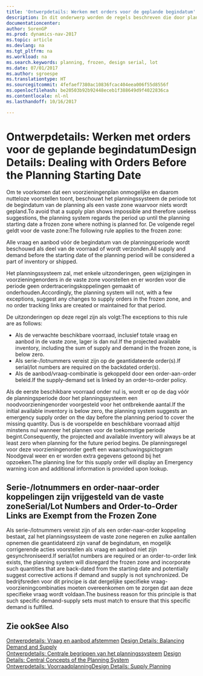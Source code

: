 ```yaml
---
title: 'Ontwerpdetails: Werken met orders voor de geplande begindatum'
description: In dit onderwerp worden de regels beschreven die door planning op orders worden toegepast in de vaste zone.
documentationcenter: 
author: SorenGP
ms.prod: dynamics-nav-2017
ms.topic: article
ms.devlang: na
ms.tgt_pltfrm: na
ms.workload: na
ms.search.keywords: planning, frozen, design serial, lot
ms.date: 07/01/2017
ms.author: sgroespe
ms.translationtype: HT
ms.sourcegitcommit: 4fefaef7380ac10836fcac404eea006f55d8556f
ms.openlocfilehash: be20503b92b92448eceb1f388649d9f4022836ca
ms.contentlocale: nl-nl
ms.lasthandoff: 10/16/2017

---
```

# <a name="design-details-dealing-with-orders-before-the-planning-starting-date"></a><span data-ttu-id="d4300-103">Ontwerpdetails: Werken met orders voor de geplande begindatum</span><span class="sxs-lookup"><span data-stu-id="d4300-103">Design Details: Dealing with Orders Before the Planning Starting Date</span></span>
<span data-ttu-id="d4300-104">Om te voorkomen dat een voorzieningenplan onmogelijke en daarom nutteloze voorstellen toont, beschouwt het planningssysteem de periode tot de begindatum van de planning als een vaste zone waarvoor niets wordt gepland.</span><span class="sxs-lookup"><span data-stu-id="d4300-104">To avoid that a supply plan shows impossible and therefore useless suggestions, the planning system regards the period up until the planning starting date a frozen zone where nothing is planned for.</span></span> <span data-ttu-id="d4300-105">De volgende regel geldt voor de vaste zone:</span><span class="sxs-lookup"><span data-stu-id="d4300-105">The following rule applies to the frozen zone:</span></span>  
  
<span data-ttu-id="d4300-106">Alle vraag en aanbod vóór de begindatum van de planningsperiode wordt beschouwd als deel van de voorraad of wordt verzonden.</span><span class="sxs-lookup"><span data-stu-id="d4300-106">All supply and demand before the starting date of the planning period will be considered a part of inventory or shipped.</span></span>  
  
<span data-ttu-id="d4300-107">Het planningssysteem zal, met enkele uitzonderingen, geen wijzigingen in voorzieningenorders in de vaste zone voorstellen en er worden voor die periode geen ordertraceringskoppelingen gemaakt of onderhouden.</span><span class="sxs-lookup"><span data-stu-id="d4300-107">Accordingly, the planning system will not, with a few exceptions, suggest any changes to supply orders in the frozen zone, and no order tracking links are created or maintained for that period.</span></span>  
  
<span data-ttu-id="d4300-108">De uitzonderingen op deze regel zijn als volgt:</span><span class="sxs-lookup"><span data-stu-id="d4300-108">The exceptions to this rule are as follows:</span></span>  
  
* <span data-ttu-id="d4300-109">Als de verwachte beschikbare voorraad, inclusief totale vraag en aanbod in de vaste zone, lager is dan nul.</span><span class="sxs-lookup"><span data-stu-id="d4300-109">If the projected available inventory, including the sum of supply and demand in the frozen zone, is below zero.</span></span>  
* <span data-ttu-id="d4300-110">Als serie-/lotnummers vereist zijn op de geantidateerde order(s).</span><span class="sxs-lookup"><span data-stu-id="d4300-110">If serial/lot numbers are required on the backdated order(s).</span></span>  
* <span data-ttu-id="d4300-111">Als de aanbod/vraag-combinatie is gekoppeld door een order-aan-order beleid.</span><span class="sxs-lookup"><span data-stu-id="d4300-111">If the supply-demand set is linked by an order-to-order policy.</span></span>  
  
<span data-ttu-id="d4300-112">Als de eerste beschikbare voorraad onder nul is, wordt er op de dag vóór de planningsperiode door het planningssysteem een noodvoorzieningenorder voorgesteld voor het ontbrekende aantal.</span><span class="sxs-lookup"><span data-stu-id="d4300-112">If the initial available inventory is below zero, the planning system suggests an emergency supply order on the day before the planning period to cover the missing quantity.</span></span> <span data-ttu-id="d4300-113">Dus is de voorspelde en beschikbare voorraad altijd minstens nul wanneer het plannen voor de toekomstige periode begint.</span><span class="sxs-lookup"><span data-stu-id="d4300-113">Consequently, the projected and available inventory will always be at least zero when planning for the future period begins.</span></span> <span data-ttu-id="d4300-114">De planningsregel voor deze voorzieningenorder geeft een waarschuwingspictogram Noodgeval weer en er worden extra gegevens getoond bij het opzoeken.</span><span class="sxs-lookup"><span data-stu-id="d4300-114">The planning line for this supply order will display an Emergency warning icon and additional information is provided upon lookup.</span></span>  
  
## <a name="seriallot-numbers-and-order-to-order-links-are-exempt-from-the-frozen-zone"></a><span data-ttu-id="d4300-115">Serie-/lotnummers en order-naar-order koppelingen zijn vrijgesteld van de vaste zone</span><span class="sxs-lookup"><span data-stu-id="d4300-115">Serial/Lot Numbers and Order-to-Order Links are Exempt from the Frozen Zone</span></span>  
<span data-ttu-id="d4300-116">Als serie-/lotnummers vereist zijn of als een order-naar-order koppeling bestaat, zal het planningssysteem de vaste zone negeren en zulke aantallen opnemen die geantidateerd zijn vanaf de begindatum, en mogelijk corrigerende acties voorstellen als vraag en aanbod niet zijn gesynchroniseerd.</span><span class="sxs-lookup"><span data-stu-id="d4300-116">If serial/lot numbers are required or an order-to-order link exists, the planning system will disregard the frozen zone and incorporate such quantities that are back-dated from the starting date and potentially suggest corrective actions if demand and supply is not synchronized.</span></span> <span data-ttu-id="d4300-117">De bedrijfsreden voor dit principe is dat dergelijke specifieke vraag-voorzieningcombinaties moeten overeenkomen om te zorgen dat aan deze specifieke vraag wordt voldaan.</span><span class="sxs-lookup"><span data-stu-id="d4300-117">The business reason for this principle is that such specific demand-supply sets must match to ensure that this specific demand is fulfilled.</span></span>  
  
## <a name="see-also"></a><span data-ttu-id="d4300-118">Zie ook</span><span class="sxs-lookup"><span data-stu-id="d4300-118">See Also</span></span>  
<span data-ttu-id="d4300-119">[Ontwerpdetails: Vraag en aanbod afstemmen](design-details-balancing-demand-and-supply.md) </span><span class="sxs-lookup"><span data-stu-id="d4300-119">[Design Details: Balancing Demand and Supply](design-details-balancing-demand-and-supply.md) </span></span>  
<span data-ttu-id="d4300-120">[Ontwerpdetails: Centrale begrippen van het planningssysteem](design-details-central-concepts-of-the-planning-system.md) </span><span class="sxs-lookup"><span data-stu-id="d4300-120">[Design Details: Central Concepts of the Planning System](design-details-central-concepts-of-the-planning-system.md) </span></span>  
[<span data-ttu-id="d4300-121">Ontwerpdetails: Voorraadplanning</span><span class="sxs-lookup"><span data-stu-id="d4300-121">Design Details: Supply Planning</span></span>](design-details-supply-planning.md)

